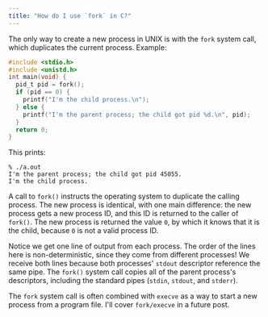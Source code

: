 ```yaml
---
title: "How do I use `fork` in C?"
---
```


The only way to create a new process in UNIX is with the `fork` system call, which duplicates the current process. Example:

```c
#include <stdio.h>
#include <unistd.h>
int main(void) {
  pid_t pid = fork();
  if (pid == 0) {
    printf("I'm the child process.\n");
  } else {
    printf("I'm the parent process; the child got pid %d.\n", pid);
  }
  return 0;
}
```

This prints:

```
% ./a.out
I'm the parent process; the child got pid 45055.
I'm the child process.
```

A call to `fork()` instructs the operating system to duplicate the calling process. The new process is identical, with one main difference: the new process gets a new process ID, and this ID is returned to the caller of `fork()`. The new process is returned the value `0`, by which it knows that it is the child, because `0` is not a valid process ID.

Notice we get one line of output from each process. The order of the lines here is non-deterministic, since they come from different processes! We receive both lines because both processes' `stdout` descriptor reference the same pipe. The `fork()` system call copies all of the parent process's descriptors, including the standard pipes (`stdin`, `stdout`, and `stderr`).

The `fork` system call is often combined with `execve` as a way to start a new process from a program file. I'll cover `fork/execve` in a future post.
